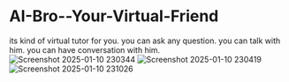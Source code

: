 # AI-Bro--Your-Virtual-Friend
its kind of virtual tutor for you. you can ask any question. you can talk with him. you can have conversation with him.
![Screenshot 2025-01-10 230344](https://github.com/user-attachments/assets/f0b5dc27-8777-425e-8b50-1d82bb4c34b7)
![Screenshot 2025-01-10 230419](https://github.com/user-attachments/assets/50cc616a-0fb4-43f1-879c-9d322c2dac92)
![Screenshot 2025-01-10 231026](https://github.com/user-attachments/assets/4260639f-264b-4284-85eb-76f5e7654601)
